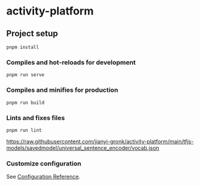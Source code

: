 # activity-platform

## Project setup
```
pnpm install
```

### Compiles and hot-reloads for development
```
pnpm run serve
```

### Compiles and minifies for production
```
pnpm run build
```

### Lints and fixes files
```
pnpm run lint
```

https://raw.githubusercontent.com/jianyi-gronk/activity-platform/main/tfjs-models/savedmodel/universal_sentence_encoder/vocab.json

### Customize configuration
See [Configuration Reference](https://cli.vuejs.org/config/).
